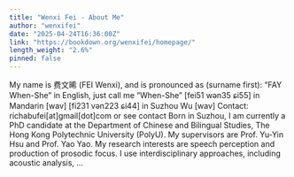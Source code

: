 ```yaml
---
title: "Wenxi Fei - About Me"
author: "wenxifei"
date: "2025-04-24T16:36:00Z"
link: "https://bookdown.org/wenxifei/homepage/"
length_weight: "2.6%"
pinned: false
---
```


My name is 费文晞 (FEI Wenxi), and is pronounced as (surname first): “FAY When-She” in English, just call me “When-She” [fei51 wən35 ɕi55] in Mandarin [wav] [fi231 vən223 ɕi44] in Suzhou Wu [wav] Contact: richabufei[at]gmail[dot]com or see contact Born in Suzhou, I am currently a PhD candidate at the Department of Chinese and Bilingual Studies, The Hong Kong Polytechnic University (PolyU). My supervisors are Prof. Yu-Yin Hsu and Prof. Yao Yao. My research interests are speech perception and production of prosodic focus. I use interdisciplinary approaches, including acoustic analysis, ...
